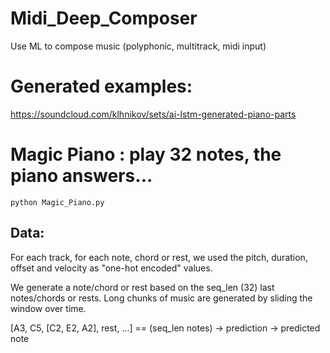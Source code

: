# Midi_Deep_Composer
Use ML to compose music (polyphonic, multitrack, midi input)

# Generated examples:
https://soundcloud.com/klhnikov/sets/ai-lstm-generated-piano-parts

# Magic Piano : play 32 notes, the piano answers...
```
python Magic_Piano.py
```

## Data:
For each track, for each note, chord or rest, we used the pitch, duration, offset and velocity as "one-hot encoded" values.

We generate a note/chord or rest based on the seq_len (32) last notes/chords or rests. 
Long chunks of music are generated by sliding the window over time.

[A3, C5, [C2, E2, A2], rest, ...] == (seq_len notes) -> prediction -> predicted note